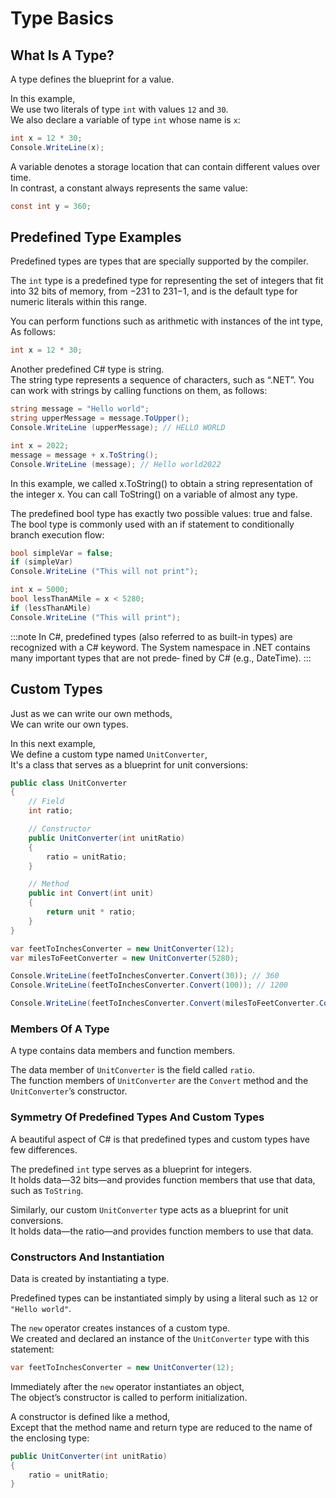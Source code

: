 # Type Basics

## What Is A Type?

A type defines the blueprint for a value.

In this example,  
We use two literals of type `int` with values `12` and `30`.  
We also declare a variable of type `int` whose name is `x`:

```cs
int x = 12 * 30;
Console.WriteLine(x);
```

A variable denotes a storage location that can contain different values over time.  
In contrast, a constant always represents the same value:

```cs
const int y = 360;
```

## Predefined Type Examples

Predefined types are types that are specially supported by the compiler.

The `int` type is a predefined type for representing the set of integers that fit into 32 bits of memory, from −231 to 231−1, and is the default type for numeric literals within this range.

You can perform functions such as arithmetic with instances of the int type,  
As follows:

```cs
int x = 12 * 30;
```

Another predefined C# type is string.  
The string type represents a sequence of characters, such as “.NET”.
You can work with strings by calling functions on them, as follows:

```cs
string message = "Hello world";
string upperMessage = message.ToUpper();
Console.WriteLine (upperMessage); // HELLO WORLD
```

```cs
int x = 2022;
message = message + x.ToString();
Console.WriteLine (message); // Hello world2022
```

In this example, we called x.ToString() to obtain a string representation of the
integer x. You can call ToString() on a variable of almost any type.

The predefined bool type has exactly two possible values: true and false.  
The bool type is commonly used with an if statement to conditionally branch execution flow:

```cs
bool simpleVar = false;
if (simpleVar)
Console.WriteLine ("This will not print");
```

```cs
int x = 5000;
bool lessThanAMile = x < 5280;
if (lessThanAMile)
Console.WriteLine ("This will print");
```

:::note
In C#, predefined types (also referred to as built-in types)
are recognized with a C# keyword. The System namespace
in .NET contains many important types that are not prede‐
fined by C# (e.g., DateTime).
:::

## Custom Types

Just as we can write our own methods,  
We can write our own types.

In this next example,  
We define a custom type named `UnitConverter`,  
It's a class that serves as a blueprint for unit conversions:

```cs
public class UnitConverter
{
    // Field
    int ratio;

    // Constructor
    public UnitConverter(int unitRatio)
    {
        ratio = unitRatio;
    }

    // Method
    public int Convert(int unit)
    {
        return unit * ratio;
    }
}
```

```cs
var feetToInchesConverter = new UnitConverter(12);
var milesToFeetConverter = new UnitConverter(5280);

Console.WriteLine(feetToInchesConverter.Convert(30)); // 360
Console.WriteLine(feetToInchesConverter.Convert(100)); // 1200

Console.WriteLine(feetToInchesConverter.Convert(milesToFeetConverter.Convert(1))); // 63360
```

### Members Of A Type

A type contains data members and function members.

The data member of `UnitConverter` is the field called `ratio`.  
The function members of `UnitConverter` are the `Convert` method and the `UnitConverter`’s constructor.

### Symmetry Of Predefined Types And Custom Types

A beautiful aspect of C# is that predefined types and custom types have few differences.

The predefined `int` type serves as a blueprint for integers.  
It holds data—32 bits—and provides function members that use that data, such as `ToString`.

Similarly, our custom `UnitConverter` type acts as a blueprint for unit conversions.  
It holds data—the ratio—and provides function members to use that data.

### Constructors And Instantiation

Data is created by instantiating a type.

Predefined types can be instantiated simply by using a literal such as `12` or `"Hello world"`.

The `new` operator creates instances of a custom type.  
We created and declared an instance of the `UnitConverter` type with this statement:

```cs
var feetToInchesConverter = new UnitConverter(12);
```

Immediately after the `new` operator instantiates an object,  
The object’s constructor is called to perform initialization.

A constructor is defined like a method,  
Except that the method name and return type are reduced to the name of the enclosing type:

```cs
public UnitConverter(int unitRatio)
{
    ratio = unitRatio;
}
```
